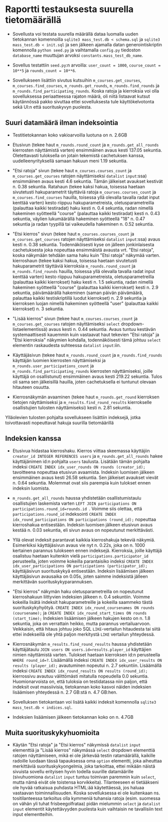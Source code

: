 # Raportti testauksesta suurella tietomäärällä

* Sovellusta voi testata suurella määrällä dataa luomalla uuden tietokannan komennoilla `sqlite3 mass_test.db < schema.sql` ja `sqlite3 mass_test.db < init.sql` ja sen jälkeen ajamalla datan generointiskriptin komennolla `python seed.py` ja vaihtamalla `config.py` tiedoston `database_name` muuttujan arvoksi `constants.mass_test_db_name`.

* Sovellus testattiin `seed.py`:n arvoilla: `user_count = 1000`, `course_count = 10**5` ja `rounds_count = 10**6`.

* Sovellukseen lisättiin sivutus kutsuihin `m_courses.get_courses`, `m_courses.find_courses`, `m_rounds.get_rounds`, `m_rounds.find_rounds` ja `m_rounds.find_participating_rounds`. Koska ratoja ja kierroksia voi olla sovelluksessa periaatteessa rajaton määrä, oli niitä listaavat kutsut käytännössä pakko sivuttaa ettei sovelluksesta tule käyttökelvotonta sekä UI:n että suorituskyvyn puolesta.

## Suuri datamäärä ilman indeksointia

* Testitietokannan koko vakioarvoilla luotuna on n. 2.6GB

* Etusivun (tekee haut `m_rounds.round_count` ja `m_rounds.get_all_rounds` kierrosten näyttämistä varten) ensimmäinen avaus kesti 137.05 sekuntia. Oletettavasti tuloksella on jotain tekemistä cachetuksen kanssa, uudelleenyrityksellä samaan hakuun meni 1.19 sekuntia.

* "Etsi ratoja" sivun (tekee haut `m_courses.courses_count` ja `m_courses.get_courses` ratojen näyttämiseksi `datalist` `input`:ssa) ensimmäinen avaus kesti 4.6 sekuntia. Tämän jälkeiset avaukset kestivät n. 0.38 sekuntia. Ratahaun (tekee kaksi hakua, toisessa haetaan sivutetusti hakuparametrit täyttäviä ratoja `m_courses.courses_count` ja `m_courses.find_courses` hauilla, toisessa yllä olevalla tavalla radat input kenttää varten) kesto riippuu hakuparametreista, oletusparametreilla (palauttaa kaikki testiradat) haku kesti n. 0.4 sekuntia, radan nimellä hakeminen syötteellä "course" (palauttaa kaikki testiradat) kesti n. 0.43 sekuntia, väylien lukumäärällä hakeminen syötteellä "18" n. 0.47 sekuntia ja radan tyypillä tai vaikeudella hakeminen n. 0.52 sekuntia.

* "Etsi kierros" sivun (tekee haut `m_courses.courses_count` ja `m_courses.get_courses` ratojen näyttämiseksi `datalist` `input`:ssa) avaus kesti n. 0.38 sekuntia. Todennäköisesti kyse on jälleen jonkinlaisesta cachetuksesta joka nopeuttaa ensimmäistä avausta vrt. "Etsi ratoja", koska näkymään tehdään sama haku kuin "Etsi ratoja" näkymää varten. kierroshaun (tekee kaksi hakua, toisessa haetaan sivutetusti hakuparametrit täyttäviä kierroksia `m_rounds.round_count` ja `m_rounds.find_rounds` hauilla, toisessa yllä olevalla tavalla radat input kenttää varten) kesto riippuu hakuparametreista, oletusparametreilla  (palauttaa kaikki kierrokset) haku kesti n. 1.5 sekuntia, radan nimellä hakeminen syötteellä "course" (palauttaa kaikki kierrokset) kesti n. 2.9 sekuntia, päivämäärällä hakeminen (saman päivän päivämäärä, palauttaa kaikki testiskriptillä luodut kierrokset) n. 2.9 sekuntia ja kierroksen luojan nimellä hakeminen syötteellä "user" (palauttaa kaikki kierrokset) n. 3 sekuntia.

* "Lisää kierros" sivun (tekee haut `m_courses.courses_count` ja `m_courses.get_courses` ratojen näyttämiseksi `select` dropdown-listaelementissä) avaus kesti n. 0.44 sekuntia. Avaus tuntuu kestävän systemaattisesti kauemmin kuin vastaavat haut tekevien "Etsi ratoja" ja "Etsi kierroksia" näkymien kohdalla, todennäköisesti tämä johtuu `select` elementin raskaudesta suhteessa `datalist` `input`:iin.

* Käyttäjäsivun (tekee haut `m_rounds.round_count` ja `m_rounds.find_rounds` käyttäjän luomien kierrosten näyttämiseksi ja `m_rounds.user_participations_count` ja `m_rounds.find_participating_rounds` kierrosten näyttämiseksi, joille käyttäjä on osallistunut) ensimmäinen avaus kesti 219.22 sekuntia. Tulos oli sama sen jälkeisillä hauilla, joten cachetuksella ei tuntunut olevaan hitauteen osuutta.

* Kierrosnäkymän avaaminen (tekee haut `m_rounds.get_round` kierroksen tietojen näyttämiseksi ja `m_results.find_round_results` kierrokselle osallistujien tulosten näyttämiseksi) kesti n. 2.81 sekuntia.


Ylläolevien tulosten pohjalta sovellukseen lisättiin indeksejä, jotka toivottavasti nopeuttavat hakuja suurilla tietomäärillä


## Indeksien kanssa

* Etusivua hidastaa kierroshaku. Kierros viittaa skeemassa käyttäjiin `creator_id INTEGER REFERENCES users` ja `m_rounds.get_all_rounds` hakee käyttäjänimen id:n pohjalta `users` taulusta. Lisätään tämän pohjalta indeksi `CREATE INDEX idx_user_rounds ON rounds (creator_id);` tavoitteena nopeuttaa etusivun avaamista. Indeksin luomisen jälkeen ensimmäinen avaus kesti 26.58 sekuntia. Sen jälkeiset avaukset vievät n. 0.64 sekuntia. Molemmat ovat siis parempia kuin tulokset ennen indeksin luomista.

* `m_rounds.get_all_rounds` haussa yhdistetään osallistumistaulu osallistujien laskemista varten `LEFT JOIN participations ON participations.round_id=rounds.id `. Voimme siis olettaa, että `participations.round_id` indeksointi `CREATE INDEX idx_round_participations ON participations (round_id);` nopeuttaa kierroshakua entisestään. Indeksin luomisen jälkeen etusivun avaus kestää n. 0.03 sekuntia, eli sivun avaus on nopeutunut merkittävästi.

* Yllä olevat indeksit parantavat kaikkia kierroshakuja tekeviä näkymiä. Esimerkiksi käyttäjäsivun avaus vie nyt n. 0.22s, joka on n. 1000 kertainen parannus tulokseen ennen indeksejä. Kierroksia, joille käyttäjä osalistuu haetaan kuitenkin vielä `participations.participator_id` perusteella, joten voimme kokeilla parantaisiko indeksi `CREATE INDEX idx_user_participations ON participations (participator_id);` käyttäjäsivun suorituskykyä entisestään. Indeksin lisäämisen jälkeen käyttäjäsivun avausaika on 0.05s, joten saimme indeksistä jälleen merkittävän suorituskykyparannuksen.

* "Etsi kierros" näkymän haku oletusparametreilla on nopeutunut kierroshakuun liittyvien indeksien jälkeen n. 0.4 sekuntiin. Voimme kokeilla lisätä indeksit hakuparametreille ja kokeilla saammeko tästä suorituskykyhyötyä. `CREATE INDEX idx_round_coursenames ON rounds (coursename);` ja `CREATE INDEX idx_round_start_times ON rounds (start_time);` Indeksien lisäämisen jälkeen hakujen kesto on n. 1.8 sekuntia, joka on verrattain heikko, mutta parannus vertailuarvoon. Veikkaisin, että hitaus johtuu joko SQL `LIKE`-vertailun hitaudesta tai siitä ettei indekseillä ole yhtä paljon merkitystä `LIKE` vertailun yhteydessä.

* Kierrosnäkymän `m_results.find_round_results` haussa yhdistetään käyttäjätaulu `JOIN users ON users.id=results.player_id` käyttäjien nimien näyttämistä varten. Tulokset haetaan kierroksen id:n perusteella `WHERE round_id=?`. Lisäämällä indeksi `CREATE INDEX idx_user_results ON results (player_id);` avautuminen nopeutui n. 2.7 sekuntiin. Lisäämällä indeksi `CREATE INDEX idx_round_results ON results (round_id);` kierrossivu avautuu välittömästi mitatulla nopeudella 0.0 sekuntia. Huomionarvoista on, että tuloksia on testidatassa niin paljon, että indeksit ovat massiivisia, tietokannan koko kasvoi näiden indeksien lisäämisen yhteydessä n. 2.7 GB:stä n. 4.7 GB:hen.

* Sovelluksen tietokantaan voi lisätä kaikki indeksit komennolla `sqlite3 mass_test.db < indices.sql`.

* Indeksien lisäämisen jälkeen tietokannan koko on n. 4.7GB

## Muita suorituskykyhuomioita

* Käytän "Etsi ratoja" ja "Etsi kierros" näkymissä `datalist` `input` elementtiä ja "Lisää kierros" näkymässä `select` dropdown elementtiä ratojen näyttämiseen, mikä ei ole järkevää testin ratamäärällä, kaikille radoille luodaan tässä tapauksessa oma `option` elementti, joka aiheuttaa merkittäviä suorituskykyongelmia, joka tarkoittaa, ettei mikään näistä sivuista sovellu erityisen hyvin todella suurille datamäärille (sivuhuomiona `datalist` `input` tuntuu toimivan paremmin kuin `select`, mutta nämä eivät ole toistensa korvikkeita). Tilanteeseen ei tietääkseni ole hyvää ratkaisua puhdasta HTML:ää käytettäessä, jos haluaa vastaavan toiminnallisuuden. Koska sovelluksessa ei ole kuitenkaan ns. tositilanteessa tarkoitus olla kymmeniä tuhansia ratoja (esim. suomessa on vähän yli tuhat frisbeegolfrataa) pidän mielummin `select` ja `datalist` `input` elementit käytettävyyden puolesta kuin vaihtaisin ne tavallisiin text input elementteihin.